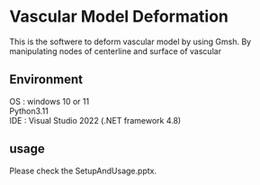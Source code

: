 # Vascular Model Deformation
This is the softwere to deform vascular model by using Gmsh.
By manipulating nodes of centerline and surface of vascular

## Environment
OS : windows 10 or 11 <br>
Python3.11 <br>
IDE : Visual Studio 2022 (.NET framework 4.8) <br>

## usage
Please check the SetupAndUsage.pptx.



